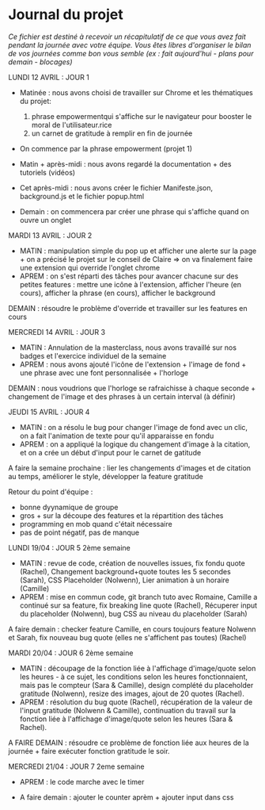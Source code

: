 # Journal du projet

*Ce fichier est destiné à recevoir un récapitulatif de ce que vous avez fait pendant la journée avec votre équipe. Vous êtes libres d'organiser le bilan de vos journées comme bon vous semble (ex : fait aujourd'hui - plans pour demain - blocages)*


LUNDI 12 AVRIL : JOUR 1 
- Matinée : nous avons choisi de travailler sur Chrome et les thématiques du projet:
    1) phrase empowermentqui s'affiche sur le navigateur pour booster le moral de l'utilisateur.rice
    2) un carnet de gratitude à remplir en fin de journée
- On commence par la phrase empowerment (projet 1)
- Matin + après-midi : nous avons regardé la documentation + des tutoriels (vidéos)
- Cet après-midi : nous avons créer le fichier Manifeste.json, background.js et le fichier popup.html

- Demain : on commencera par créer une phrase qui s'affiche quand on ouvre un onglet

MARDI 13 AVRIL : JOUR 2
- MATIN : manipulation simple du pop up et afficher une alerte sur la page + on a précisé le projet sur le conseil de Claire => on va finalement faire une extension qui override l'onglet chrome
- APREM : on s'est réparti des tâches pour avancer chacune sur des petites features : mettre une icône à l'extension, afficher l'heure (en cours), afficher la phrase (en cours), afficher le background

DEMAIN : résoudre le problème d'override et travailler sur les features en cours 

MERCREDI 14 AVRIL : JOUR 3
- MATIN : Annulation de la masterclass, nous avons travaillé sur nos badges et l'exercice individuel de la semaine
- APREM : nous avons ajouté l'icône de l'extension + l'image de fond + une phrase avec une font personnalisée + l'horloge

DEMAIN : nous voudrions que l'horloge se rafraichisse à chaque seconde + changement de l'image et des phrases à un certain interval (à définir)

JEUDI 15 AVRIL : JOUR 4
- MATIN : on a résolu le bug pour changer l'image de fond avec un clic, on a fait l'animation de texte pour qu'il apparaisse en fondu
- APREM : on a appliqué la logique du changement d'image à la citation, et on a crée un début d'input pour le carnet de gatitude

A faire la semaine prochaine : lier les changements d'images et de citation au temps, améliorer le style, développer la feature gratitude

Retour du point d'équipe : 
- bonne dyynamique de groupe
- gros + sur la découpe des features et la répartition des tâches 
- programming en mob quand c'était nécessaire 
- pas de point négatif, pas de manque

LUNDI 19/04 : JOUR 5 2ème semaine 
- MATIN : revue de code, création de nouvelles issues, fix fondu quote (Rachel), Changement background+quote toutes les 5 secondes (Sarah), CSS Placeholder (Nolwenn), Lier animation à un horaire (Camille) 
- APREM : mise en commun code, git branch tuto avec Romaine, Camille a continué sur sa feature, fix breaking line quote (Rachel), Récuperer input du placeholder (Nolwenn), bug CSS au niveau du placeholder (Sarah) 

A faire demain : checker feature Camille, en cours toujours feature Nolwenn et Sarah, fix nouveau bug quote (elles ne s'affichent pas toutes) (Rachel) 

MARDI 20/04 : JOUR 6 2ème semaine
- MATIN : découpage de la fonction liée à l'affichage d'image/quote selon les heures - à ce sujet, les conditions selon les heures fonctionnaient, mais pas le compteur (Sara & Camille), design complété du placeholder gratitude (Nolwenn), resize des images, ajout de 20 quotes (Rachel).
- APREM : résolution du bug quote (Rachel), récupération de la valeur de l'input gratitude (Nolwenn & Camille), continuation du travail sur la fonction liée à l'affichage d'image/quote selon les heures (Sara & Rachel).

A FAIRE DEMAIN : résoudre ce problème de fonction liée aux heures de la journée + faire exécuter fonction gratitude le soir.

MERCREDI 21/04 : JOUR 7 2eme semaine
- APREM : le code marche avec le timer 

- A faire demain : ajouter le counter aprèm + ajouter input dans css
